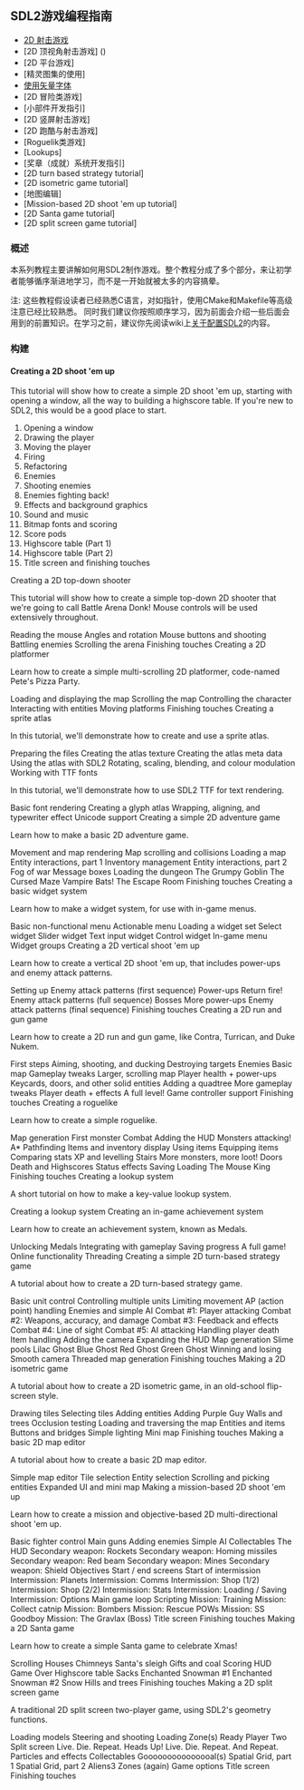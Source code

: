 ## SDL2游戏编程指南

* [2D 射击游戏]()
* [2D 顶视角射击游戏] ()
* [2D 平台游戏]
* [精灵图集的使用]
* [使用矢量字体]()
* [2D 冒险类游戏]
* [小部件开发指引]
* [2D 竖屏射击游戏]
* [2D 跑酷与射击游戏]
* [Roguelik类游戏]
* [Lookups]
* [奖章（成就）系统开发指引] 
* [2D turn based strategy tutorial]
* [2D isometric game tutorial]
* [地图编辑]
* [Mission-based 2D shoot 'em up tutorial]
* [2D Santa game tutorial]
* [2D split screen game tutorial]

### 概述

本系列教程主要讲解如何用SDL2制作游戏。整个教程分成了多个部分，来让初学者能够循序渐进地学习，而不是一开始就被太多的内容搞晕。

注: 这些教程假设读者已经熟悉C语言，对如指针，使用CMake和Makefile等高级注意已经比较熟悉。
同时我们建议你按照顺序学习，因为前面会介绍一些后面会用到的前置知识。在学习之前，建议你先阅读wiki上[关于配置SDL2](https://wiki.libsdl.org/Installation)的内容。 

### 构建

#### Creating a 2D shoot 'em up

This tutorial will show how to create a simple 2D shoot 'em up, starting with opening a window, all the way to building a highscore table. If you're new to SDL2, this would be a good place to start.

1. Opening a window
2. Drawing the player
3. Moving the player
4. Firing
5. Refactoring
6. Enemies
7. Shooting enemies
8. Enemies fighting back!
9. Effects and background graphics
10. Sound and music
11. Bitmap fonts and scoring
12. Score pods
13. Highscore table (Part 1)
14. Highscore table (Part 2)
15. Title screen and finishing touches

 Creating a 2D top-down shooter

This tutorial will show how to create a simple top-down 2D shooter that we're going to call Battle Arena Donk! Mouse controls will be used extensively throughout.

Reading the mouse
Angles and rotation
Mouse buttons and shooting
Battling enemies
Scrolling the arena
Finishing touches
Creating a 2D platformer

Learn how to create a simple multi-scrolling 2D platformer, code-named Pete's Pizza Party.

Loading and displaying the map
Scrolling the map
Controlling the character
Interacting with entities
Moving platforms
Finishing touches
Creating a sprite atlas

In this tutorial, we'll demonstrate how to create and use a sprite atlas.

Preparing the files
Creating the atlas texture
Creating the atlas meta data
Using the atlas with SDL2
Rotating, scaling, blending, and colour modulation
Working with TTF fonts

In this tutorial, we'll demonstrate how to use SDL2 TTF for text rendering.

Basic font rendering
Creating a glyph atlas
Wrapping, aligning, and typewriter effect
Unicode support
Creating a simple 2D adventure game

Learn how to make a basic 2D adventure game.

Movement and map rendering
Map scrolling and collisions
Loading a map
Entity interactions, part 1
Inventory management
Entity interactions, part 2
Fog of war
Message boxes
Loading the dungeon
The Grumpy Goblin
The Cursed Maze
Vampire Bats!
The Escape Room
Finishing touches
Creating a basic widget system

Learn how to make a widget system, for use with in-game menus.

Basic non-functional menu
Actionable menu
Loading a widget set
Select widget
Slider widget
Text input widget
Control widget
In-game menu
Widget groups
Creating a 2D vertical shoot 'em up

Learn how to create a vertical 2D shoot 'em up, that includes power-ups and enemy attack patterns.

Setting up
Enemy attack patterns (first sequence)
Power-ups
Return fire!
Enemy attack patterns (full sequence)
Bosses
More power-ups
Enemy attack patterns (final sequence)
Finishing touches
Creating a 2D run and gun game

Learn how to create a 2D run and gun game, like Contra, Turrican, and Duke Nukem.

First steps
Aiming, shooting, and ducking
Destroying targets
Enemies
Basic map
Gameplay tweaks
Larger, scrolling map
Player health + power-ups
Keycards, doors, and other solid entities
Adding a quadtree
More gameplay tweaks
Player death + effects
A full level!
Game controller support
Finishing touches
Creating a roguelike

Learn how to create a simple roguelike.

Map generation
First monster
Combat
Adding the HUD
Monsters attacking!
A* Pathfinding
Items and inventory display
Using items
Equipping items
Comparing stats
XP and levelling
Stairs
More monsters, more loot!
Doors
Death and Highscores
Status effects
Saving
Loading
The Mouse King
Finishing touches
Creating a lookup system

A short tutorial on how to make a key-value lookup system.

Creating a lookup system
Creating an in-game achievement system

Learn how to create an achievement system, known as Medals.

Unlocking Medals
Integrating with gameplay
Saving progress
A full game!
Online functionality
Threading
Creating a simple 2D turn-based strategy game

A tutorial about how to create a 2D turn-based strategy game.

Basic unit control
Controlling multiple units
Limiting movement
AP (action point) handling
Enemies and simple AI
Combat #1: Player attacking
Combat #2: Weapons, accuracy, and damage
Combat #3: Feedback and effects
Combat #4: Line of sight
Combat #5: AI attacking
Handling player death
Item handling
Adding the camera
Expanding the HUD
Map generation
Slime pools
Lilac Ghost
Blue Ghost
Red Ghost
Green Ghost
Winning and losing
Smooth camera
Threaded map generation
Finishing touches
Making a 2D isometric game

A tutorial about how to create a 2D isometric game, in an old-school flip-screen style.

Drawing tiles
Selecting tiles
Adding entities
Adding Purple Guy
Walls and trees
Occlusion testing
Loading and traversing the map
Entities and items
Buttons and bridges
Simple lighting
Mini map
Finishing touches
Making a basic 2D map editor

A tutorial about how to create a basic 2D map editor.

Simple map editor
Tile selection
Entity selection
Scrolling and picking entities
Expanded UI and mini map
Making a mission-based 2D shoot 'em up

Learn how to create a mission and objective-based 2D multi-directional shoot 'em up.

Basic fighter control
Main guns
Adding enemies
Simple AI
Collectables
The HUD
Secondary weapon: Rockets
Secondary weapon: Homing missiles
Secondary weapon: Red beam
Secondary weapon: Mines
Secondary weapon: Shield
Objectives
Start / end screens
Start of intermission
Intermission: Planets
Intermission: Comms
Intermission: Shop (1/2)
Intermission: Shop (2/2)
Intermission: Stats
Intermission: Loading / Saving
Intermission: Options
Main game loop
Scripting
Mission: Training
Mission: Collect catnip
Mission: Bombers
Mission: Rescue POWs
Mission: SS Goodboy
Mission: The Gravlax (Boss)
Title screen
Finishing touches
Making a 2D Santa game

Learn how to create a simple Santa game to celebrate Xmas!

Scrolling
Houses
Chimneys
Santa's sleigh
Gifts and coal
Scoring
HUD
Game Over
Highscore table
Sacks
Enchanted Snowman #1
Enchanted Snowman #2
Snow
Hills and trees
Finishing touches
Making a 2D split screen game

A traditional 2D split screen two-player game, using SDL2's geometry functions.

Loading models
Steering and shooting
Loading Zone(s)
Ready Player Two
Split screen
Live. Die. Repeat.
Heads Up!
Live. Die. Repeat. And Repeat.
Particles and effects
Collectables
Gooooooooooooooal(s)
Spatial Grid, part 1
Spatial Grid, part 2
Aliens3
Zones (again)
Game options
Title screen
Finishing touches